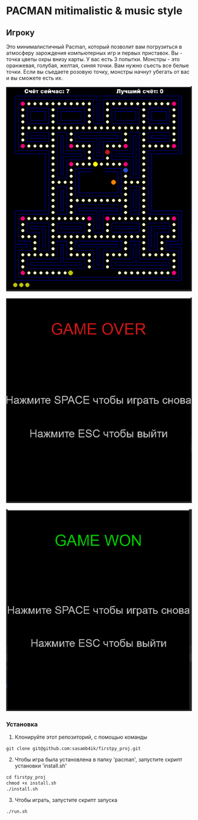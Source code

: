# PACMAN mitimalistic & music style



## Игроку

Это минималистичный Pacman, который позволит вам погрузиться в атмосферу зарождения компьютерных игр и первых приставок. Вы - точка цветы охры внизу карты. У вас есть 3 попытки. Монстры - это оранжевая, голубая, желтая, синяя точки. Вам нужно съесть все белые точки. Если вы съедаете розовую точку, монстры начнут убегать от вас и вы сможете есть их.

![You lost!](https://github.com/sasamb4ik/firstpy_proj/blob/dev/images/Screenshot%20from%202023-04-17%2017-27-16.png)

![You lost!](https://github.com/sasamb4ik/firstpy_proj/blob/dev/images/Screenshot%20from%202023-04-17%2017-28-52.png)

![You lost!](https://github.com/sasamb4ik/firstpy_proj/blob/dev/images/Screenshot%20from%202023-04-17%2018-22-12.png)


### Установка

1) Клонируйте этот репозиторий, с помощью команды

```
git clone git@github.com:sasamb4ik/firstpy_proj.git
```

2) Чтобы игра была установлена в папку 'pacman', запустите скрипт установки 'install.sh'
```
cd firstpy_proj
chmod +x install.sh
./install.sh
```

3) Чтобы играть, запустите скрипт запуска
```
./run.sh
```

